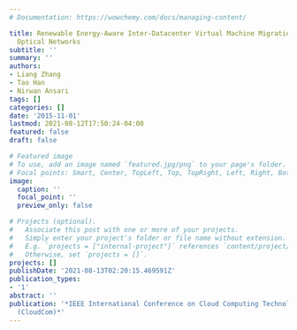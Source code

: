 ```yaml
---
# Documentation: https://wowchemy.com/docs/managing-content/

title: Renewable Energy-Aware Inter-Datacenter Virtual Machine Migration over Elastic
  Optical Networks
subtitle: ''
summary: ''
authors:
- Liang Zhang
- Tao Han
- Nirwan Ansari
tags: []
categories: []
date: '2015-11-01'
lastmod: 2021-08-12T17:50:24-04:00
featured: false
draft: false

# Featured image
# To use, add an image named `featured.jpg/png` to your page's folder.
# Focal points: Smart, Center, TopLeft, Top, TopRight, Left, Right, BottomLeft, Bottom, BottomRight.
image:
  caption: ''
  focal_point: ''
  preview_only: false

# Projects (optional).
#   Associate this post with one or more of your projects.
#   Simply enter your project's folder or file name without extension.
#   E.g. `projects = ["internal-project"]` references `content/project/deep-learning/index.md`.
#   Otherwise, set `projects = []`.
projects: []
publishDate: '2021-08-13T02:20:15.469591Z'
publication_types:
- '1'
abstract: ''
publication: '*IEEE International Conference on Cloud Computing Technology and Science
  (CloudCom)*'
---
```

